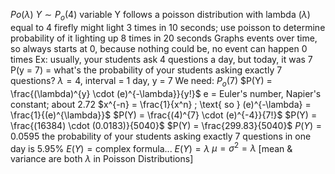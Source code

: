 $Po(\lambda)$
$Y \sim P_o (4)$
variable Y follows a poisson distribution with lambda ($\lambda$) equal to 4
	firefly might light 3 times in 10 seconds; use poisson to determine probability of it lighting up 8 times in 20 seconds
	Graphs events over time, so always starts at 0, because nothing could be, no event can happen 0 times
	Ex: usually, your students ask 4 questions a day, but today, it was 7
	P(y = 7) = what's the probability of your students asking exactly 7 questions?
		$\lambda = 4$, interval = 1 day, y = 7
		We need: $P_o(7)$
		$P(Y) = \frac{(\lambda)^{y} \cdot (e)^{-\lambda}}{y!}$
			e = Euler's number, Napier's constant; about 2.72
			$x^{-n} = \frac{1}{x^n} ; \text{ so } (e)^{-\lambda} = \frac{1}{(e)^{\lambda}}$
		$P(Y) = \frac{(4)^{7} \cdot (e)^{-4}}{7!}$
		$P(Y) = \frac{(16384) \cdot (0.0183)}{5040}$
		$P(Y) = \frac{299.83}{5040}$
		$P(Y) = 0.0595$
			the probability of your students asking exactly 7 questions in one day is 5.95%
			$E(Y) = \text{complex formula...}$
			$E(Y) = \lambda$
			$\mu = \sigma^2 = \lambda$ [mean & variance are both $\lambda$ in Poisson Distributions]